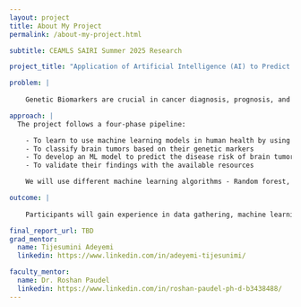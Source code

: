 ```yaml
---
layout: project
title: About My Project
permalink: /about-my-project.html

subtitle: CEAMLS SAIRI Summer 2025 Research

project_title: "Application of Artificial Intelligence (AI) to Predict Genetic Biomarkers of Brain Tumor from Transcriptomic Data Set"

problem: |
  
    Genetic Biomarkers are crucial in cancer diagnosis, prognosis, and treatment. Identifying genetic biomarkers allows for more accurate diagnosis and classification of cancer. The key issues being addressed include the high genetic variability of cancer across patients, the complexity of analyzing large-scale genomic data, and the challenge of translating research findings into practical clinical applications. Overcoming these obstacles is essential for accurately identifying biomarkers that can improve diagnosis, prognosis, and personalized treatment.

approach: |
  The project follows a four-phase pipeline:

    - To learn to use machine learning models in human health by using genomics and transcriptomic data
    - To classify brain tumors based on their genetic markers
    - To develop an ML model to predict the disease risk of brain tumors, whether they are cancerous or non-cancerous
    - To validate their findings with the available resources

    We will use different machine learning algorithms - Random forest, Naive Bayes, Support, vector machine (SVM), K-nearest neighbors (KNN), LASSO, and Ridge.

outcome: |
    
    Participants will gain experience in data gathering, machine learning, and deep learning techniques for Transcriptomic datasets, such as finding and collecting data from different sources and concatenating them, choosing appropriate ML algorithms to train and test data, and evaluating the best-fit model for prediction, select a statistical method for validation, feature selection, and dimensionality reduction. The knowledge will be used to classify the genes responsible for benign and malignant brain tumors.

final_report_url: TBD
grad_mentor:
  name: Tijesumini Adeyemi
  linkedin: https://www.linkedin.com/in/adeyemi-tijesunimi/

faculty_mentor:
  name: Dr. Roshan Paudel
  linkedin: https://www.linkedin.com/in/roshan-paudel-ph-d-b3438488/
---
```

